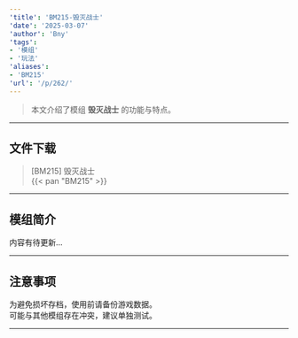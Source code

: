 ```yaml
---
'title': 'BM215-毁灭战士'
'date': '2025-03-07'
'author': 'Bny'
'tags':
- '模组'
- '玩法'
'aliases':
- 'BM215'
'url': '/p/262/'
---
```


> 本文介绍了模组 **毁灭战士** 的功能与特点。

---

## 文件下载

> [BM215] 毁灭战士  
{{< pan "BM215" >}}  

---

## 模组简介

>  
内容有待更新...  

---

## 注意事项

>  
为避免损坏存档，使用前请备份游戏数据。  
可能与其他模组存在冲突，建议单独测试。  

---

